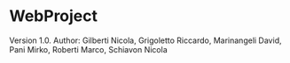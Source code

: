 # WebProject
Version 1.0.
Author: Gilberti Nicola, Grigoletto Riccardo, Marinangeli David, Pani Mirko, Roberti Marco, Schiavon Nicola
